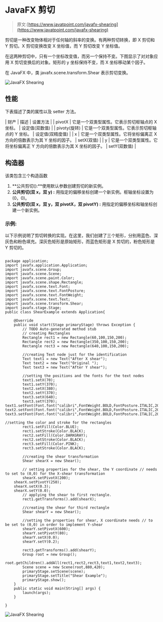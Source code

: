 # JavaFX 剪切

> 原文:[https://www.javatpoint.com/javafx-shearing](https://www.javatpoint.com/javafx-shearing)

剪切是一种改变物体相对于任何轴的斜率的变换。有两种剪切转换，即 X 剪切和 Y 剪切。X 剪切变换改变 X 坐标值，而 Y 剪切改变 Y 坐标值。

在这两种剪切中，只有一个坐标改变值，而另一个保持不变。下图显示了对对象应用 X 剪切变换后的对象。矩形的 y 坐标保持不变，而 X 坐标移动某个因子。

在 JavaFX 中，类 javafx.scene.transform.Shear 表示剪切变换。

![JavaFX Shearing](../Images/e1bab99b5945c5755848c86bd4654934.png)

## 性能

下表描述了类的属性以及 setter 方法。

| 财产 | 描述 | 设置方法 |
| pivotX | 它是一个双类型属性。它表示剪切枢轴点的 X 坐标。 | 设定值(双数值) |
| pivoty(旋转) | 它是一个双类型属性。它表示剪切枢轴点的 Y 坐标。 | 设定值(双精度值) |
| x | 它是一个双类型属性。它将坐标偏离正 X 方向的倍数表示为其 Y 坐标的因子。 | setX(双值) |
| y | 它是一个双类型属性。它将坐标偏离正 Y 方向的倍数表示为其 X 坐标的因子。 | setY(双数值) |

## 构造器

该类包含三个构造函数

1.  **公共剪切():**使用默认参数创建剪切的新实例。
2.  **公共剪切(双 x，双 y) :** 用指定的偏移坐标创建一个新实例。枢轴坐标设置为(0，0)。
3.  **公共剪切(双 x，双 y，双 pivotX，双 pivotY) :** 用指定的偏移坐标和轴坐标创建一个新实例。

### 示例:

以下示例说明了剪切转换的实现。在这里，我们创建了三个矩形，分别用蓝色、深灰色和粉色填充。深灰色矩形是原始矩形，而蓝色矩形是 X 剪切的，粉色矩形是 Y 剪切的。

```

package application;
import javafx.application.Application;
import javafx.scene.Group;
import javafx.scene.Scene;
import javafx.scene.paint.Color;
import javafx.scene.shape.Rectangle;
import javafx.scene.text.Font;
import javafx.scene.text.FontPosture;
import javafx.scene.text.FontWeight;
import javafx.scene.text.Text;
import javafx.scene.transform.Shear;
import javafx.stage.Stage;
public class ShearExample extends Application{

	@Override
	public void start(Stage primaryStage) throws Exception {
		// TODO Auto-generated method stub
		// creating Rectangles 
		Rectangle rect1 = new Rectangle(60,100,150,200);
		Rectangle rect2 = new Rectangle(350,100,150,200);
		Rectangle rect3 = new Rectangle(640,100,150,200);

		//creating Text node just for the identification	
		Text text1 = new Text("After X shear");
		Text text2 = new Text("Original ");
		Text text3 = new Text("After Y shear");

		//setting the positions and the fonts for the text nodes
		text1.setX(70);
		text1.setY(370);
		text2.setX(380);
		text2.setY(370);
		text3.setX(640);
		text3.setY(370);
text1.setFont(Font.font("calibri",FontWeight.BOLD,FontPosture.ITALIC,20));
text2.setFont(Font.font("calibri",FontWeight.BOLD,FontPosture.ITALIC,20));
text3.setFont(Font.font("calibri",FontWeight.BOLD,FontPosture.ITALIC,20));

//setting the color and stroke for the rectangles 
		rect1.setFill(Color.BLUE);
		rect1.setStroke(Color.BLACK);
		rect2.setFill(Color.DARKGRAY);
		rect2.setStroke(Color.BLACK);
		rect3.setFill(Color.PINK);
		rect3.setStroke(Color.BLACK);

		//creating the shear transformation 
		Shear shearX = new Shear();

		// setting properties for the shear, the Y coordinate // needs to set to (0,0) for the X-shear transformation 
		shearX.setPivotX(200); 
	shearX.setPivotY(250);
	shearX.setX(0.3); 
	shearX.setY(0.0);
		// applying the shear to first rectangle. 	
		rect1.getTransforms().add(shearX);

		//creating the shear for third rectangle
		Shear shearY = new Shear();

		//setting the properties for shear, X coordinate needs // to be set to (0,0) in order to implement Y-shear
		shearY.setPivotX(600);
		shearY.setPivotY(80);
		shearY.setX(0.0);
		shearY.setY(0.2);

		rect3.getTransforms().add(shearY);
		Group root = new Group();
		root.getChildren().addAll(rect1,rect2,rect3,text1,text2,text3);
		Scene scene = new Scene(root,880,420);
		primaryStage.setScene(scene);
		primaryStage.setTitle("Shear Example");
		primaryStage.show();
	}
	public static void main(String[] args) {
		launch(args);
	}

}

```

![JavaFX Shearing](../Images/9a66071f763742483e40963e48c9cd72.png)